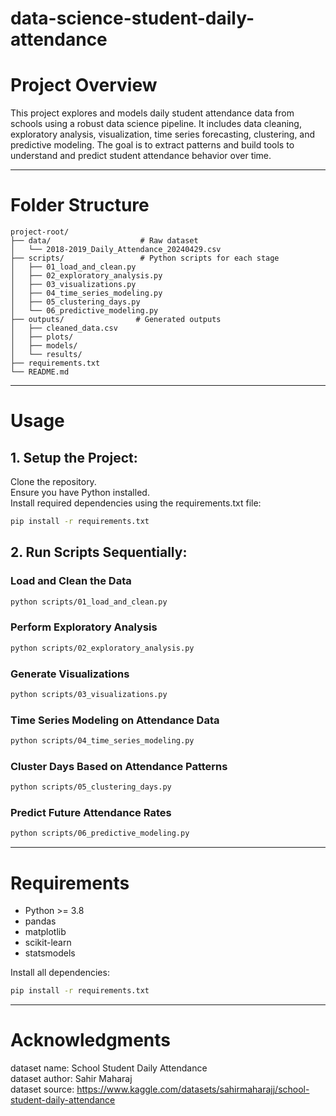 # data-science-student-daily-attendance

# Project Overview

This project explores and models daily student attendance data from schools using a robust data science pipeline. It includes data cleaning, exploratory analysis, visualization, time series forecasting, clustering, and predictive modeling. The goal is to extract patterns and build tools to understand and predict student attendance behavior over time.

---

# Folder Structure

```
project-root/
├── data/                    # Raw dataset
│   └── 2018-2019_Daily_Attendance_20240429.csv
├── scripts/                 # Python scripts for each stage
│   ├── 01_load_and_clean.py
│   ├── 02_exploratory_analysis.py
│   ├── 03_visualizations.py
│   ├── 04_time_series_modeling.py
│   ├── 05_clustering_days.py
│   └── 06_predictive_modeling.py
├── outputs/                # Generated outputs
│   ├── cleaned_data.csv
│   ├── plots/
│   ├── models/
│   └── results/
├── requirements.txt
└── README.md
```

---

# Usage

## 1. Setup the Project:

Clone the repository.  
Ensure you have Python installed.  
Install required dependencies using the requirements.txt file:

```bash
pip install -r requirements.txt
```

## 2. Run Scripts Sequentially:

### Load and Clean the Data
```bash
python scripts/01_load_and_clean.py
```

### Perform Exploratory Analysis
```bash
python scripts/02_exploratory_analysis.py
```

### Generate Visualizations
```bash
python scripts/03_visualizations.py
```

### Time Series Modeling on Attendance Data
```bash
python scripts/04_time_series_modeling.py
```

### Cluster Days Based on Attendance Patterns
```bash
python scripts/05_clustering_days.py
```

### Predict Future Attendance Rates
```bash
python scripts/06_predictive_modeling.py
```

---

# Requirements

- Python >= 3.8
- pandas
- matplotlib
- scikit-learn
- statsmodels

Install all dependencies:
```bash
pip install -r requirements.txt
```

---

# Acknowledgments

dataset name: School Student Daily Attendance  
dataset author: Sahir Maharaj  
dataset source: https://www.kaggle.com/datasets/sahirmaharajj/school-student-daily-attendance